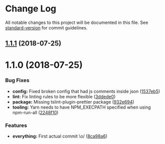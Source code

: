 # Change Log

All notable changes to this project will be documented in this file. See [standard-version](https://github.com/conventional-changelog/standard-version) for commit guidelines.

<a name="1.1.1"></a>
## [1.1.1](https://github.com/k-fish/goodpoint.js/compare/v1.1.0...v1.1.1) (2018-07-25)



<a name="1.1.0"></a>
# 1.1.0 (2018-07-25)


### Bug Fixes

* **config:** Fixed broken config that had js comments inside json ([1537eb5](https://github.com/YOUR_GITHUB_USER_NAME/goodpoint.js/commit/1537eb5))
* **lint:** Fix linting rules to be more flexible ([3ddede0](https://github.com/YOUR_GITHUB_USER_NAME/goodpoint.js/commit/3ddede0))
* **package:** Missing tslint-plugin-prettier package ([932e694](https://github.com/YOUR_GITHUB_USER_NAME/goodpoint.js/commit/932e694))
* **tooling:** Yarn needs to have NPM_EXECPATH specified when using npm-run-all ([2248f10](https://github.com/YOUR_GITHUB_USER_NAME/goodpoint.js/commit/2248f10))


### Features

* **everything:** First actual commit \o/ ([8ca98a6](https://github.com/YOUR_GITHUB_USER_NAME/goodpoint.js/commit/8ca98a6))
